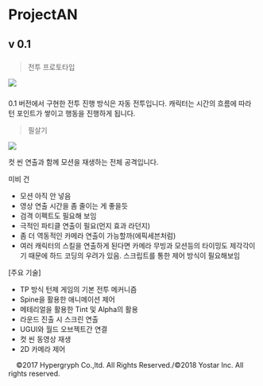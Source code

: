 # ProjectAN

## v 0.1

#####

> 전투 프로토타입

<img src="GIF_0.gif">

#####

0.1 버전에서 구현한 전투 진행 방식은 자동 전투입니다.
캐릭터는 시간의 흐름에 따라 턴 포인트가 쌓이고 행동을 진행하게 됩니다. 

> 필살기

<img src="GIF_1.gif">

컷 씬 연출과 함께 모션을 재생하는 전체 공격입니다.

미비 건
- 모션 아직 안 넣음
- 영상 연출 시간을 좀 줄이는 게 좋을듯
- 검격 이펙트도 필요해 보임
- 극적인 파티클 연출이 필요(먼지 효과 라던지)
- 좀 더 역동적인 카메라 연출이 가능할까(에픽세븐처럼)
- 여러 캐릭터의 스킬을 연출하게 된다면 카메라 무빙과 모션등의 타이밍도 제각각이기 때문에 하드 코딩의 우려가 있음. 스크립트를 통한 제어 방식이 필요해보임


[주요 기술]
- TP 방식 턴제 게임의 기본 전투 메커니즘
- Spine을 활용한 애니메이션 제어
- 메테리얼을 활용한 Tint 및 Alpha의 활용
- 라운드 진출 시 스크린 연출
- UGUI와 월드 오브젝트간 연결
- 컷 씬 동영상 재생
- 2D 카메라 제어

&nbsp;
&nbsp;
©2017 Hypergryph Co.,ltd. All Rights Reserved./©2018 Yostar Inc. All rights reserved.